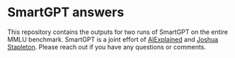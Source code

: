 # SmartGPT answers
This repository contains the outputs for two runs of SmartGPT on the entire MMLU benchmark. SmartGPT is a joint effort of [AIExplained](https://www.youtube.com/@aiexplained-official) and [Joshua Stapleton](https://www.patreon.com/JoshuaStapleton). Please reach out if you have any questions or comments.
